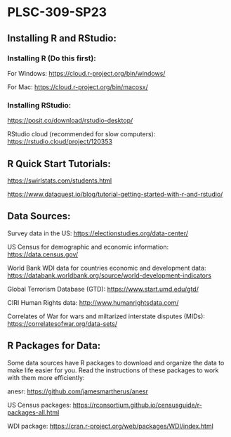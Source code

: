 # PLSC-309-SP23

## Installing R and RStudio: 

### Installing R (Do this first): 

For Windows: https://cloud.r-project.org/bin/windows/

For Mac: https://cloud.r-project.org/bin/macosx/

### Installing RStudio: 

https://posit.co/download/rstudio-desktop/

RStudio cloud (recommended for slow computers): https://rstudio.cloud/project/120353


## R Quick Start Tutorials: 

https://swirlstats.com/students.html

https://www.dataquest.io/blog/tutorial-getting-started-with-r-and-rstudio/

## Data Sources: 

Survey data in the US: https://electionstudies.org/data-center/

US Census for demographic and economic information: https://data.census.gov/

World Bank WDI data for countries economic and development data: https://databank.worldbank.org/source/world-development-indicators

Global Terrorism Database (GTD): https://www.start.umd.edu/gtd/

CIRI Human Rights data: http://www.humanrightsdata.com/

Correlates of War for wars and miltarized interstate disputes (MIDs): https://correlatesofwar.org/data-sets/

## R Packages for Data:

Some data sources have R packages to download and organize the data to make life easier for you. Read the instructions of these packages to work with them more efficiently: 

anesr: https://github.com/jamesmartherus/anesr

US Census packages: https://rconsortium.github.io/censusguide/r-packages-all.html

WDI package: https://cran.r-project.org/web/packages/WDI/index.html
